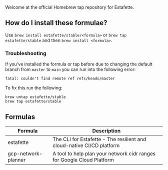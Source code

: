 
Welcome at the official Homebrew tap repository for Estafette.

## How do I install these formulae?

Use `brew install estafette/stable/<formula>` or `brew tap estafette/stable` and then `brew install <formula>`.

### Troubleshooting

If you've installed the formula or tap before due to changing the default branch from `master` to `main` you can run into the following error:

```
fatal: couldn't find remote ref refs/heads/master
```

To fix this run the following:

```
brew untap estafette/stable
brew tap estafette/stable
```

## Formulas

| Formula             | Description                                                                       |
| ------------------- | --------------------------------------------------------------------------------- |
| estafette           | The CLI for Estafette - The resilient and cloud-native CI/CD platform             |
| gcp-network-planner | A tool to help plan your network cidr ranges for Google Cloud Platform            |